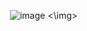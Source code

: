 <img> ![image](https://github.com/user-attachments/assets/bb0c00fe-92e2-468d-a4f6-3851ff938dbc) <\img>
